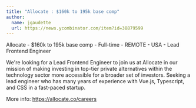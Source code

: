 ```yaml
---
title: "Allocate : $160k to 195k base comp"
author:
  name: jgaudette
  url: https://news.ycombinator.com/item?id=38879599
---
```

Allocate - $160k to 195k base comp - Full-time - REMOTE - USA - Lead Frontend Engineer

We&#x27;re looking for a Lead Frontend Engineer to join us at Allocate in our mission of making investing in top-tier private alternatives within the technology sector more accessible for a broader set of investors. Seeking a lead engineer who has many years of experience with Vue.js, Typescript, and CSS in a fast-paced startup.

More info: <a href="https:&#x2F;&#x2F;allocate.co&#x2F;careers" rel="nofollow">https:&#x2F;&#x2F;allocate.co&#x2F;careers</a>

